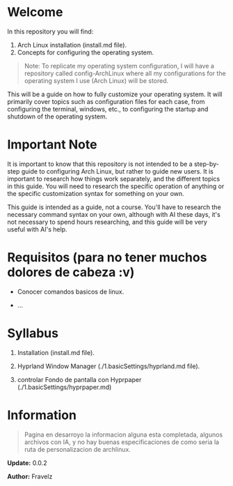 # Welcome

In this repository you will find:
1. Arch Linux installation (install.md file).
2. Concepts for configuring the operating system.

> Note: To replicate my operating system configuration, I will have a repository called config-ArchLinux where all my configurations for the operating system I use (Arch Linux) will be stored.

This will be a guide on how to fully customize your operating system. It will primarily cover topics such as configuration files for each case, from configuring the terminal, windows, etc., to configuring the startup and shutdown of the operating system.

# Important Note

It is important to know that this repository is not intended to be a step-by-step guide to configuring Arch Linux, but rather to guide new users. It is important to research how things work separately, and the different topics in this guide. You will need to research the specific operation of anything or the specific customization syntax for something on your own.

This guide is intended as a guide, not a course.
You'll have to research the necessary command syntax on your own, although with AI these days, it's not necessary to spend hours researching, and this guide will be very useful with AI's help.

# Requisitos (para no tener muchos dolores de cabeza :v)

* Conocer comandos basicos de linux.

* ...

# Syllabus

1. Installation (install.md file).

2. Hyprland Window Manager (./1.basicSettings/hyprland.md file).
 
3. controlar Fondo de pantalla con Hyprpaper (./1.basicSettings/hyprpaper.md)

# Information

> Pagina en desarroyo la informacion alguna esta completada, algunos archivos con IA, y no hay buenas especificaciones de como seria la ruta de personalizacion de archlinux.

**Update:** 0.0.2

**Author:** Fravelz

